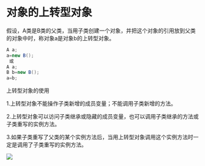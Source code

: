 # 对象的上转型对象

假设，A类是B类的父类，当用子类创建一个对象，并把这个对象的引用放到父类的对象中时，称对象a是对象b的上转型对象。

```java
A a;
a=new B();
 或
A a;
B b=new B();
a=b;
```

上转型对象的使用

1.上转型对象不能操作子类新增的成员变量；不能调用子类新增的方法。

2.上转型对象可以访问子类继承或隐藏的成员变量，也可以调用子类继承的方法或子类重写的实例方法。

3.如果子类重写了父类的某个实例方法后，当用上转型对象调用这个实例方法时一定是调用了子类重写的实例方法。

![](https://img1.zlogs.net/19/20191114165109.png)

